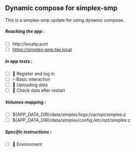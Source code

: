 ## Dynamic compose for simplex-smp
This is a simplex-smp update for using dynamic compose.
##### Reaching the app :
- [ ] http://localip:port
- [ ] https://simplex-smp.tipi.local
##### In app tests :
- [ ] 📝 Register and log in
- [ ] 🖱 Basic interaction
- [ ] 🌆 Uploading data
- [ ] 🔄 Check data after restart
##### Volumes mapping :
- [ ] ${APP_DATA_DIR}/data/simplex/logs:/var/opt/simplex:z
- [ ] ${APP_DATA_DIR}/data/simplex/config:/etc/opt/simplex:z
##### Specific instructions :
- [ ] 🌳 Environment
